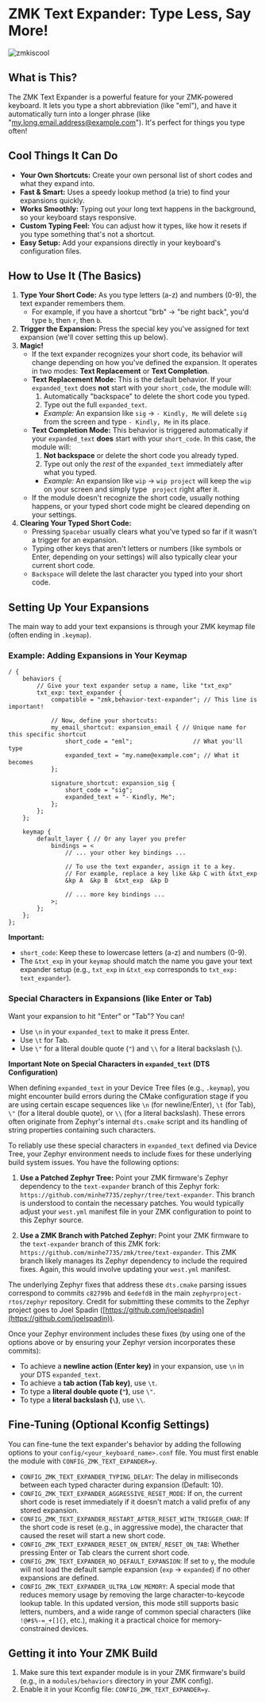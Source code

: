 # ZMK Text Expander: Type Less, Say More\!
![zmkiscool](https://github.com/user-attachments/assets/bacdf566-406d-4f88-afa0-e91c9ae1f414)
## What is This?

The ZMK Text Expander is a powerful feature for your ZMK-powered keyboard. It lets you type a short abbreviation (like "eml"), and have it automatically turn into a longer phrase (like "my.long.email.address@example.com"). It's perfect for things you type often\!

## Cool Things It Can Do

  * **Your Own Shortcuts:** Create your own personal list of short codes and what they expand into.
  * **Fast & Smart:** Uses a speedy lookup method (a trie) to find your expansions quickly.
  * **Works Smoothly:** Typing out your long text happens in the background, so your keyboard stays responsive.
  * **Custom Typing Feel:** You can adjust how it types, like how it resets if you type something that's not a shortcut.
  * **Easy Setup:** Add your expansions directly in your keyboard's configuration files.

## How to Use It (The Basics)

1.  **Type Your Short Code:** As you type letters (a-z) and numbers (0-9), the text expander remembers them.
      * For example, if you have a shortcut "brb" -\> "be right back", you'd type `b`, then `r`, then `b`.
2.  **Trigger the Expansion:** Press the special key you've assigned for text expansion (we'll cover setting this up below).
3.  **Magic\!**
      * If the text expander recognizes your short code, its behavior will change depending on how you've defined the expansion. It operates in two modes: **Text Replacement** or **Text Completion**.
      * **Text Replacement Mode:** This is the default behavior. If your `expanded_text` does **not** start with your `short_code`, the module will:
        1.  Automatically "backspace" to delete the short code you typed.
        2.  Type out the full `expanded_text`.
        <!-- end list -->
          * *Example:* An expansion like `sig` -\> `- Kindly, Me` will delete `sig` from the screen and type `- Kindly, Me` in its place.
      * **Text Completion Mode:** This behavior is triggered automatically if your `expanded_text` **does** start with your `short_code`. In this case, the module will:
        1.  **Not backspace** or delete the short code you already typed.
        2.  Type out only the *rest* of the `expanded_text` immediately after what you typed.
        <!-- end list -->
          * *Example:* An expansion like `wip` -\> `wip project` will keep the `wip` on your screen and simply type `  project ` right after it.
      * If the module doesn't recognize the short code, usually nothing happens, or your typed short code might be cleared depending on your settings.
4.  **Clearing Your Typed Short Code:**
      * Pressing `Spacebar` usually clears what you've typed so far if it wasn't a trigger for an expansion.
      * Typing other keys that aren't letters or numbers (like symbols or Enter, depending on your settings) will also typically clear your current short code.
      * `Backspace` will delete the last character you typed into your short code.

## Setting Up Your Expansions

The main way to add your text expansions is through your ZMK keymap file (often ending in `.keymap`).

### Example: Adding Expansions in Your Keymap

```dts
/ {
    behaviors {
        // Give your text expander setup a name, like "txt_exp"
        txt_exp: text_expander {
            compatible = "zmk,behavior-text-expander"; // This line is important!

            // Now, define your shortcuts:
            my_email_shortcut: expansion_email { // Unique name for this specific shortcut
                short_code = "eml";                 // What you'll type
                expanded_text = "my.name@example.com"; // What it becomes
            };

            signature_shortcut: expansion_sig {
                short_code = "sig";
                expanded_text = "- Kindly, Me";
            };
        };
    };

    keymap {
        default_layer { // Or any layer you prefer
            bindings = <
                // ... your other key bindings ...

                // To use the text expander, assign it to a key.
                // For example, replace a key like &kp C with &txt_exp
                &kp A  &kp B  &txt_exp  &kp D

                // ... more key bindings ...
            >;
        };
    };
};
```

**Important:**

  * `short_code`: Keep these to lowercase letters (a-z) and numbers (0-9).
  * The `&txt_exp` in your `keymap` should match the name you gave your text expander setup (e.g., `txt_exp` in `&txt_exp` corresponds to `txt_exp: text_expander`).

### Special Characters in Expansions (like Enter or Tab)

Want your expansion to hit "Enter" or "Tab"? You can\!

  * Use `\n` in your `expanded_text` to make it press Enter.
  * Use `\t` for Tab.
  * Use `\"` for a literal double quote (`"`) and `\\` for a literal backslash (`\`).

**Important Note on Special Characters in `expanded_text` (DTS Configuration)**

When defining `expanded_text` in your Device Tree files (e.g., `.keymap`), you might encounter build errors during the CMake configuration stage if you are using certain escape sequences like `\n` (for newline/Enter), `\t` (for Tab), `\"` (for a literal double quote), or `\\` (for a literal backslash). These errors often originate from Zephyr's internal `dts.cmake` script and its handling of string properties containing such characters.

To reliably use these special characters in `expanded_text` defined via Device Tree, your Zephyr environment needs to include fixes for these underlying build system issues. You have the following options:

1.  **Use a Patched Zephyr Tree:** Point your ZMK firmware's Zephyr dependency to the `text-expander` branch of this Zephyr fork: `https://github.com/minhe7735/zephyr/tree/text-expander`. This branch is understood to contain the necessary patches. You would typically adjust your `west.yml` manifest file in your ZMK configuration to point to this Zephyr source.

2.  **Use a ZMK Branch with Patched Zephyr:** Point your ZMK firmware to the `text-expander` branch of this ZMK fork: `https://github.com/minhe7735/zmk/tree/text-expander`. This ZMK branch likely manages its Zephyr dependency to include the required fixes. Again, this would involve updating your `west.yml` manifest.

The underlying Zephyr fixes that address these `dts.cmake` parsing issues correspond to commits `c82799b` and `6edefd8` in the main `zephyrproject-rtos/zephyr` repository. Credit for submitting these commits to the Zephyr project goes to Joel Spadin ([https://github.com/joelspadin](https://github.com/joelspadin)).

Once your Zephyr environment includes these fixes (by using one of the options above or by ensuring your Zephyr version incorporates these commits):

  * To achieve a **newline action (Enter key)** in your expansion, use `\n` in your DTS `expanded_text`.
  * To achieve a **tab action (Tab key)**, use `\t`.
  * To type a **literal double quote (`"`)**, use `\"`.
  * To type a **literal backslash (`\`)**, use `\\`.

## Fine-Tuning (Optional Kconfig Settings)

You can fine-tune the text expander's behavior by adding the following options to your `config/<your_keyboard_name>.conf` file. You must first enable the module with `CONFIG_ZMK_TEXT_EXPANDER=y`.

  * `CONFIG_ZMK_TEXT_EXPANDER_TYPING_DELAY`: The delay in milliseconds between each typed character during expansion (Default: 10).
  * `CONFIG_ZMK_TEXT_EXPANDER_AGGRESSIVE_RESET_MODE`: If on, the current short code is reset immediately if it doesn't match a valid prefix of any stored expansion.
  * `CONFIG_ZMK_TEXT_EXPANDER_RESTART_AFTER_RESET_WITH_TRIGGER_CHAR`: If the short code is reset (e.g., in aggressive mode), the character that caused the reset will start a new short code.
  * `CONFIG_ZMK_TEXT_EXPANDER_RESET_ON_ENTER`/`_RESET_ON_TAB`: Whether pressing Enter or Tab clears the current short code.
  * `CONFIG_ZMK_TEXT_EXPANDER_NO_DEFAULT_EXPANSION`: If set to `y`, the module will not load the default sample expansion (`exp` -\> `expanded`) if no other expansions are defined.
  * `CONFIG_ZMK_TEXT_EXPANDER_ULTRA_LOW_MEMORY`: A special mode that reduces memory usage by removing the large character-to-keycode lookup table. In this updated version, this mode still supports basic letters, numbers, and a wide range of common special characters (like `!@#$%-=_+[]{}`, etc.), making it a practical choice for memory-constrained devices.

## Getting it into Your ZMK Build

1.  Make sure this text expander module is in your ZMK firmware's build (e.g., in a `modules/behaviors` directory in your ZMK config).
2.  Enable it in your Kconfig file: `CONFIG_ZMK_TEXT_EXPANDER=y`.
